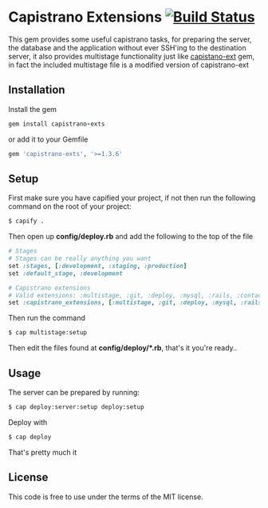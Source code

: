 Capistrano Extensions [![Build Status](http://travis-ci.org/TechnoGate/capistrano-exts.png)](http://travis-ci.org/TechnoGate/capistrano-exts)
=====
This gem provides some useful capistrano tasks, for preparing the server,
the database and the application without ever SSH'ing to the destination server,
it also provides multistage functionality just like [capistano-ext](https://github.com/capistrano/capistrano-ext)
gem, in fact the included multistage file is a modified version of capistrano-ext

Installation
------------

Install the gem

```ruby
gem install capistrano-exts
```

or add it to your Gemfile

```ruby
gem 'capistrano-exts', '>=1.3.6'
```

Setup
-----
First make sure you have capified your project, if not then run the following command on the root of your project:

```bash
$ capify .
```

Then open up __config/deploy.rb__ and add the following to the top of the file

```ruby
# Stages
# Stages can be really anything you want
set :stages, [:development, :staging, :production]
set :default_stage, :development

# Capistrano extensions
# Valid extensions: :multistage, :git, :deploy, :mysql, :rails, :contao, :god, :unicorn, :servers
set :capistrano_extensions, [:multistage, :git, :deploy, :mysql, :rails, :servers]
```

Then run the command

```bash
$ cap multistage:setup
```

Then edit the files found at __config/deploy/*.rb__, that's it you're ready..

Usage
-----

The server can be prepared by running:

```bash
$ cap deploy:server:setup deploy:setup
```

Deploy with

```bash
$ cap deploy
```

That's pretty much it


License
-------
This code is free to use under the terms of the MIT license.